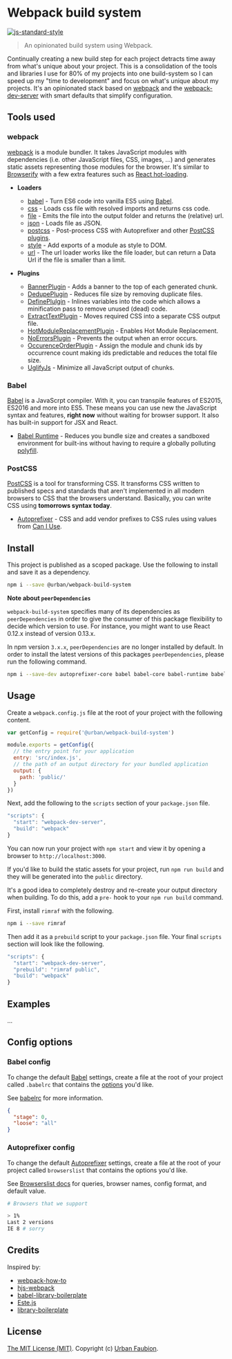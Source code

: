 # Webpack build system

[![js-standard-style](https://img.shields.io/badge/code%20style-standard-brightgreen.svg?style=flat)](https://github.com/feross/standard)

> An opinionated build system using Webpack.

Continually creating a new build step for each project detracts time away from what's unique about your project. This is a consolidation of the tools and libraries I use for 80% of my projects into one build-system so I can speed up my "time to development" and focus on what's unique about my projects. It's an opinionated stack based on [webpack](http://webpack.github.io/) and the [webpack-dev-server](http://webpack.github.io/docs/webpack-dev-server.html) with smart defaults that simplify configuration.

## Tools used

### webpack

[webpack](http://webpack.github.io) is a module bundler. It takes JavaScript modules with dependencies (i.e. other JavaScript files, CSS, images, ...) and generates static assets representing those modules for the browser. It's similar to [Browserify](http://browserify.org/) with a few extra features such as [React hot-loading](https://github.com/gaearon/react-hot-loader).

- **Loaders**
  + [babel](https://github.com/babel/babel-loader) - Turn ES6 code into vanilla ES5 using [Babel](https://babeljs.io).
  + [css](https://github.com/webpack/css-loader) - Loads css file with resolved imports and returns css code.
  + [file](https://github.com/webpack/file-loader) - Emits the file into the output folder and returns the (relative) url.
  + [json](https://github.com/webpack/json-loader) - Loads file as JSON.
  + [postcss](https://github.com/postcss/postcss-loader) - Post-process CSS with Autoprefixer and other [PostCSS plugins](https://github.com/postcss/postcss#built-with-postcss).
  + [style](https://github.com/webpack/style-loader) - Add exports of a module as style to DOM.
  + [url](https://github.com/webpack/url-loader) - The url loader works like the file loader, but can return a Data Url if the file is smaller than a limit.

- **Plugins**
  + [BannerPlugin](http://webpack.github.io/docs/list-of-plugins.html#bannerplugin) - Adds a banner to the top of each generated chunk.
  + [DedupePlugin](http://webpack.github.io/docs/list-of-plugins.html#dedupeplugin) - Reduces file size by removing duplicate files.
  + [DefinePlulgin](http://webpack.github.io/docs/list-of-plugins.html#defineplugin) - Inlines variables into the code which allows a minification pass to remove unused (dead) code.
  + [ExtractTextPlugin](https://github.com/webpack/extract-text-webpack-plugin) - Moves required CSS into a separate CSS output file.
  + [HotModuleReplacementPlugin](http://webpack.github.io/docs/list-of-plugins.html#hotmodulereplacementplugin) - Enables Hot Module Replacement.
  + [NoErrorsPlugin](http://webpack.github.io/docs/list-of-plugins.html#noerrorsplugin) - Prevents the output when an error occurs.
  + [OccurenceOrderPlugin](http://webpack.github.io/docs/list-of-plugins.html#occurenceorderplugin) - Assign the module and chunk ids by occurrence count making ids predictable and reduces the total file size.
  + [UglifyJs](http://webpack.github.io/docs/list-of-plugins.html#uglifyjsplugin) - Minimize all JavaScript output of chunks.

### Babel

[Babel](https://babeljs.io) is a JavaScrpt compiler. With it, you can transpile features of ES2015, ES2016 and more into ES5. These means you can use new the JavaScript syntax and features, **right now** without waiting for browser support. It also has built-in support for JSX and React. 

- [Babel Runtime](https://babeljs.io/docs/usage/runtime/) - Reduces you bundle size and creates a sandboxed environment for built-ins without having to require a globally polluting [polyfill](http://babeljs.io/docs/usage/polyfill/).

### PostCSS

[PostCSS](https://github.com/postcss/postcss) is a tool for transforming CSS.  It transforms CSS written to published specs and standards that aren't implemented in all modern browsers to CSS that the browsers understand. Basically, you can write CSS using **tomorrows syntax today**.

- [Autoprefixer](https://github.com/postcss/autoprefixer) - CSS and add vendor prefixes to CSS rules using values from [Can I Use](http://caniuse.com/).


## Install

This project is published as a scoped package. Use the following to install and save it as a dependency.

```sh
npm i --save @urban/webpack-build-system
```

**Note about `peerDependencies`**

`webpack-build-system` specifies many of its dependencies as `peerDependencies` in order to give the consumer of this package flexibility to decide which version to use. For instance, you might want to use React 0.12.x instead of version 0.13.x.

In npm version `3.x.x`, `peerDependencies` are no longer installed by default. In order to install the latest versions of this packages `peerDependencies`, please run the following command.

```sh
npm i --save-dev autoprefixer-core babel babel-core babel-runtime babel-loader css-loader file-loader json-loader postcss-loader react-hot-loader style-loader url-loader webpack webpack-dev-server
```

## Usage

Create a `webpack.config.js` file at the root of your project with the following content.

```js
var getConfig = require('@urban/webpack-build-system')

module.exports = getConfig({
  // the entry point for your application
  entry: 'src/index.js',
  // the path of an output directory for your bundled application
  output: {
    path: 'public/'
  }
})
```

Next, add the following to the `scripts` section of your `package.json` file.

```js
"scripts": {
  "start": "webpack-dev-server",
  "build": "webpack"
}
```

You can now run your project with `npm start` and view it by opening a browser to `http://localhost:3000`.

If you'd like to build the static assets for your project, run `npm run build` and they will be generated into the `public` directory.

It's a good idea to completely destroy and re-create your output directory when building. To do this, add a `pre-` hook to your `npm run build` command.

First, install `rimraf` with the following.

```sh
npm i --save rimraf
```

Then add it as a `prebuild` script to your `package.json` file. Your final `scripts` section will look like the following.

```js
"scripts": {
  "start": "webpack-dev-server",
  "prebuild": "rimraf public",
  "build": "webpack"
}
```


## Examples

...

## Config options

### Babel config

To change the default [Babel](http://babeljs.io) settings, create a file at the root of your project called `.babelrc` that contains the [options](http://babeljs.io/docs/usage/options/) you'd like. 

See [babelrc](https://babeljs.io/docs/usage/babelrc/) for more information.

```json
{
  "stage": 0,
  "loose": "all"
}
```


### Autoprefixer config

To change the default [Autoprefixer](https://github.com/postcss/autoprefixer) settings, create a file at the root of your project called `browserslist` that contains the options you'd like. 

See [Browserslist docs](https://github.com/ai/browserslist#queries) for queries, browser names, config format, and default value.

```sh
# Browsers that we support

> 1%
Last 2 versions
IE 8 # sorry
```


## Credits

Inspired by:

- [webpack-how-to](https://github.com/petehunt/webpack-howto)
- [hjs-webpack](https://github.com/HenrikJoreteg/hjs-webpack)
- [babel-library-boilerplate](https://github.com/babel/babel-library-boilerplate)
- [Este.js](https://github.com/este/este)
- [library-boilerplate](https://github.com/gaearon/library-boilerplate)


## License

[The MIT License (MIT)](LICENSE). Copyright (c) [Urban Faubion](http://urbanfaubion.com).

